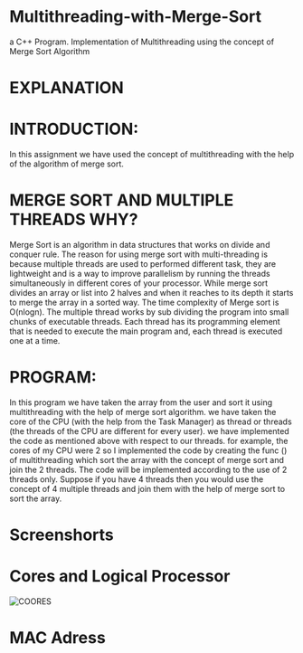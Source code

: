 # Multithreading-with-Merge-Sort
a C++ Program. Implementation of Multithreading using the concept of Merge Sort Algorithm
# EXPLANATION

# INTRODUCTION:
In this assignment we have used the concept of multithreading with the help of the algorithm of merge sort. 
# MERGE SORT AND MULTIPLE THREADS WHY?
Merge Sort is an algorithm in data structures that works on divide and conquer rule. The reason for using merge sort with multi-threading is because multiple threads are used to performed different task, they are lightweight and is a way to improve parallelism by running the threads simultaneously in different cores of your processor. While merge sort divides an array or list into 2 halves and when it reaches to its depth it starts to merge the array in a sorted way. The time complexity of Merge sort is O(nlogn).
The multiple thread works by sub dividing the program into small chunks of executable threads. Each thread has its programming element that is needed to execute the main program and, each thread is executed one at a time.
# PROGRAM:
In this program we have taken the array from the user and sort it using multithreading with the help of merge sort algorithm. we have taken the core of the CPU (with the help from the Task Manager) as thread or threads (the threads of the CPU are different for every user). we have implemented the code as mentioned above with respect to our threads. for example, the cores of my CPU were 2 so I implemented the code by creating the func () of multithreading which sort the array with the concept of merge sort and join the 2 threads. The code will be implemented according to the use of 2 threads only. Suppose if you have 4 threads then you would use the concept of 4 multiple threads and join them with the help of merge sort to sort the array. 
# Screenshorts
# Cores and Logical Processor
![COORES](https://user-images.githubusercontent.com/92653096/209849844-7663103a-8a1f-4ab4-9195-8f37079a1ef3.PNG)
# MAC Adress

